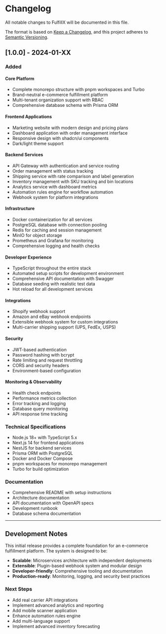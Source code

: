 # Changelog

All notable changes to FulfillX will be documented in this file.

The format is based on [Keep a Changelog](https://keepachangelog.com/en/1.0.0/),
and this project adheres to [Semantic Versioning](https://semver.org/spec/v2.0.0.html).

## [1.0.0] - 2024-01-XX

### Added

#### Core Platform
- Complete monorepo structure with pnpm workspaces and Turbo
- Brand-neutral e-commerce fulfillment platform
- Multi-tenant organization support with RBAC
- Comprehensive database schema with Prisma ORM

#### Frontend Applications
- Marketing website with modern design and pricing plans
- Dashboard application with order management interface
- Responsive design with shadcn/ui components
- Dark/light theme support

#### Backend Services
- API Gateway with authentication and service routing
- Order management with status tracking
- Shipping service with rate comparison and label generation
- Inventory management with SKU tracking and bin locations
- Analytics service with dashboard metrics
- Automation rules engine for workflow automation
- Webhook system for platform integrations

#### Infrastructure
- Docker containerization for all services
- PostgreSQL database with connection pooling
- Redis for caching and session management
- MinIO for object storage
- Prometheus and Grafana for monitoring
- Comprehensive logging and health checks

#### Developer Experience
- TypeScript throughout the entire stack
- Automated setup scripts for development environment
- Comprehensive API documentation with Swagger
- Database seeding with realistic test data
- Hot reload for all development services

#### Integrations
- Shopify webhook support
- Amazon and eBay webhook endpoints
- Extensible webhook system for custom integrations
- Multi-carrier shipping support (UPS, FedEx, USPS)

#### Security
- JWT-based authentication
- Password hashing with bcrypt
- Rate limiting and request throttling
- CORS and security headers
- Environment-based configuration

#### Monitoring & Observability
- Health check endpoints
- Performance metrics collection
- Error tracking and logging
- Database query monitoring
- API response time tracking

### Technical Specifications
- Node.js 18+ with TypeScript 5.x
- Next.js 14 for frontend applications
- NestJS for backend services
- Prisma ORM with PostgreSQL
- Docker and Docker Compose
- pnpm workspaces for monorepo management
- Turbo for build optimization

### Documentation
- Comprehensive README with setup instructions
- Architecture documentation
- API documentation with OpenAPI specs
- Development runbook
- Database schema documentation

---

## Development Notes

This initial release provides a complete foundation for an e-commerce fulfillment platform. The system is designed to be:

- **Scalable**: Microservices architecture with independent deployments
- **Extensible**: Plugin-based webhook system and modular design
- **Developer-friendly**: Comprehensive tooling and documentation
- **Production-ready**: Monitoring, logging, and security best practices

### Next Steps
- Add real carrier API integrations
- Implement advanced analytics and reporting
- Add mobile scanner application
- Enhance automation rules engine
- Add multi-language support
- Implement advanced inventory forecasting